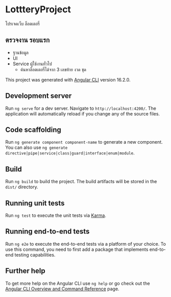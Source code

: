 # LottteryProject
   
  โปรเจคเว็บ ล็อตเตอรี่
  
  ## ตรวจงาน รอบแรก 
  - ฐานข้อมูล
  - UI
  - Service ผู้ใช้งานทั่วไป
     -  ค้นหาล็อตเตอรี่ได้จาก 3 เลขท้าย งวด ชุด

This project was generated with [Angular CLI](https://github.com/angular/angular-cli) version 16.2.0.

## Development server

Run `ng serve` for a dev server. Navigate to `http://localhost:4200/`. The application will automatically reload if you change any of the source files.

## Code scaffolding

Run `ng generate component component-name` to generate a new component. You can also use `ng generate directive|pipe|service|class|guard|interface|enum|module`.

## Build

Run `ng build` to build the project. The build artifacts will be stored in the `dist/` directory.

## Running unit tests

Run `ng test` to execute the unit tests via [Karma](https://karma-runner.github.io).

## Running end-to-end tests

Run `ng e2e` to execute the end-to-end tests via a platform of your choice. To use this command, you need to first add a package that implements end-to-end testing capabilities.

## Further help

To get more help on the Angular CLI use `ng help` or go check out the [Angular CLI Overview and Command Reference](https://angular.io/cli) page.

